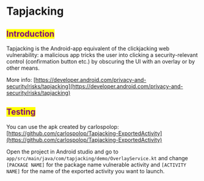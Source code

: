 # Tapjacking

## <mark style="color:purple;">Introduction</mark>

Tapjacking is the Android-app equivalent of the clickjacking web vulnerability: a malicious app tricks the user into clicking a security-relevant control (confirmation button etc.) by obscuring the UI with an overlay or by other means.

More info: [https://developer.android.com/privacy-and-security/risks/tapjacking](https://developer.android.com/privacy-and-security/risks/tapjacking)

## <mark style="color:purple;">**Testing**</mark>

You can use the apk created by carlospolop: [https://github.com/carlospolop/Tapjacking-ExportedActivity](https://github.com/carlospolop/Tapjacking-ExportedActivity)

Open the project in Android studio and go to `app/src/main/java/com/tapjacking/demo/OverlayService.kt` and change `[PACKAGE NAME]` for the package name vulnerable activity and `[ACTIVITY NAME]` for the name of the exported activity you want to launch.
